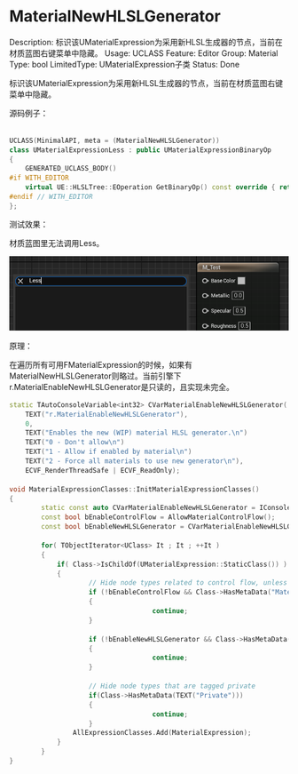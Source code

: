 # MaterialNewHLSLGenerator

Description: 标识该UMaterialExpression为采用新HLSL生成器的节点，当前在材质蓝图右键菜单中隐藏。
Usage: UCLASS
Feature: Editor
Group: Material
Type: bool
LimitedType: UMaterialExpression子类
Status: Done

标识该UMaterialExpression为采用新HLSL生成器的节点，当前在材质蓝图右键菜单中隐藏。

源码例子：

```cpp

UCLASS(MinimalAPI, meta = (MaterialNewHLSLGenerator))
class UMaterialExpressionLess : public UMaterialExpressionBinaryOp
{
	GENERATED_UCLASS_BODY()
#if WITH_EDITOR
	virtual UE::HLSLTree::EOperation GetBinaryOp() const override { return UE::HLSLTree::EOperation::Less; }
#endif // WITH_EDITOR
};
```

测试效果：

材质蓝图里无法调用Less。

![Untitled](MaterialNewHLSLGenerator/Untitled.png)

原理：

在遍历所有可用FMaterialExpression的时候，如果有MaterialNewHLSLGenerator则略过。当前引擎下r.MaterialEnableNewHLSLGenerator是只读的，且实现未完全。

```cpp
static TAutoConsoleVariable<int32> CVarMaterialEnableNewHLSLGenerator(
	TEXT("r.MaterialEnableNewHLSLGenerator"),
	0,
	TEXT("Enables the new (WIP) material HLSL generator.\n")
	TEXT("0 - Don't allow\n")
	TEXT("1 - Allow if enabled by material\n")
	TEXT("2 - Force all materials to use new generator\n"),
	ECVF_RenderThreadSafe | ECVF_ReadOnly);

void MaterialExpressionClasses::InitMaterialExpressionClasses()
{
		static const auto CVarMaterialEnableNewHLSLGenerator = IConsoleManager::Get().FindTConsoleVariableDataInt(TEXT("r.MaterialEnableNewHLSLGenerator"));
		const bool bEnableControlFlow = AllowMaterialControlFlow();
		const bool bEnableNewHLSLGenerator = CVarMaterialEnableNewHLSLGenerator->GetValueOnAnyThread() != 0;
	
		for( TObjectIterator<UClass> It ; It ; ++It )
		{
			if( Class->IsChildOf(UMaterialExpression::StaticClass()) )
			{
					// Hide node types related to control flow, unless it's enabled
					if (!bEnableControlFlow && Class->HasMetaData("MaterialControlFlow"))
					{
									continue;
					}
					
					if (!bEnableNewHLSLGenerator && Class->HasMetaData("MaterialNewHLSLGenerator"))
					{
									continue;
					}
					
					// Hide node types that are tagged private
					if(Class->HasMetaData(TEXT("Private")))
					{
									continue;
					}
				AllExpressionClasses.Add(MaterialExpression);
			}
		}
}
```